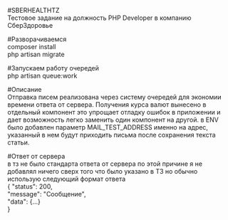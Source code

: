 #SBERHEALTHTZ
<br/>
Тестовое задание на должность PHP Developer в компанию СберЗдоровье

#Разворачиваемся
<br/>
composer install
<br/>
php artisan migrate
<br/>

#Запускаем работу очередей
<br/>
php artisan queue:work

#Описание
<br/>
Отправка писем реализована через систему очередей для экономии времени ответа от сервера.
Получения курса валют вынесено в отдельный компонент это упрощает отладку ошибок в приложении и дает возможность легко заменить один компонент на другой.
в ENV было добавлен параметр MAIL_TEST_ADDRESS именно на адрес, указанный в нем будут приходить письма после сохранения текста статьи.
<br/>

#Ответ от сервера
<br/>
в тз не было стандарта ответа от сервера по этой причине я не добавлял ничего сверх того что было указано в ТЗ но обычно использую следующий формат ответа
<br/>
{
    "status": 200,
    <br/>
    "message": "Сообщение",
    <br/>
    "data": {...}
    <br/>
}

